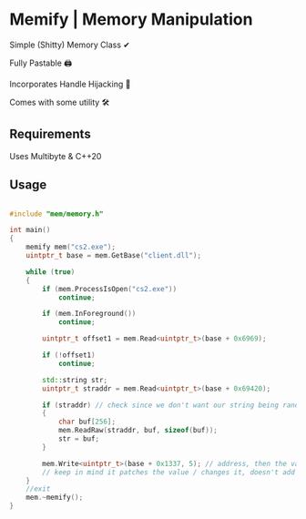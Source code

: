 # Memify | Memory Manipulation

Simple (Shitty) Memory Class ✔

Fully Pastable 🖨

Incorporates Handle Hijacking 🦺

Comes with some utility 🛠

## Requirements
Uses Multibyte & C++20

## Usage
```cpp

#include "mem/memory.h"

int main()
{
	memify mem("cs2.exe");
	uintptr_t base = mem.GetBase("client.dll");

	while (true)
	{
		if (mem.ProcessIsOpen("cs2.exe"))
			continue;

		if (mem.InForeground())
			continue;

		uintptr_t offset1 = mem.Read<uintptr_t>(base + 0x6969);

		if (!offset1)
			continue;

		std::string str;
		uintptr_t straddr = mem.Read<uintptr_t>(base + 0x69420);

		if (straddr) // check since we don't want our string being random shit
		{
			char buf[256];
			mem.ReadRaw(straddr, buf, sizeof(buf));
			str = buf;
		}

		mem.Write<uintptr_t>(base + 0x1337, 5); // address, then the value u want to change it to
		// keep in mind it patches the value / changes it, doesn't add on to it.
	}
	//exit
	mem.~memify();
}

